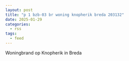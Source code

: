 ```yaml
---
layout: post
title: "p 1 bzb-03 br woning knopherik breda 203132"
date: 2025-01-29
categories: 
  - rss
tags: 
  - feed
---
```


Woningbrand op Knopherik in Breda
